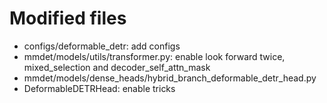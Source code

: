 # Modified files

* configs/deformable_detr: add configs
* mmdet/models/utils/transformer.py: enable look forward twice, mixed_selection and decoder_self_attn_mask
* mmdet/models/dense_heads/hybrid_branch_deformable_detr_head.py
* DeformableDETRHead: enable tricks